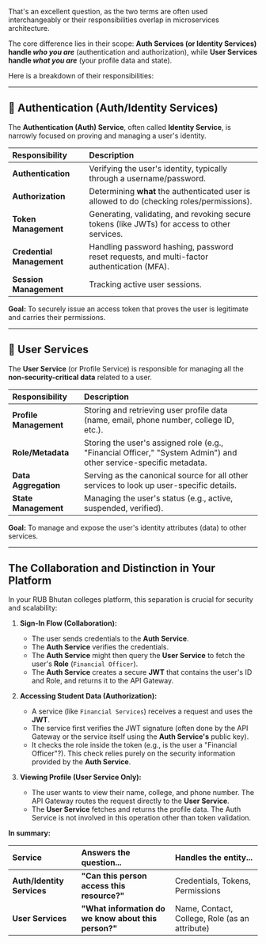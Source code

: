That's an excellent question, as the two terms are often used interchangeably or their responsibilities overlap in microservices architecture.

The core difference lies in their scope: **Auth Services (or Identity Services) handle *who you are*** (authentication and authorization), while **User Services handle *what you are*** (your profile data and state).

Here is a breakdown of their responsibilities:

***

## 🔑 Authentication (Auth/Identity Services)

The **Authentication (Auth) Service**, often called **Identity Service**, is narrowly focused on proving and managing a user's identity.

| Responsibility | Description |
| :--- | :--- |
| **Authentication** | Verifying the user's identity, typically through a username/password. |
| **Authorization** | Determining **what** the authenticated user is allowed to do (checking roles/permissions). |
| **Token Management** | Generating, validating, and revoking secure tokens (like JWTs) for access to other services. |
| **Credential Management** | Handling password hashing, password reset requests, and multi-factor authentication (MFA). |
| **Session Management** | Tracking active user sessions. |

**Goal:** To securely issue an access token that proves the user is legitimate and carries their permissions.

***

## 👤 User Services

The **User Service** (or Profile Service) is responsible for managing all the **non-security-critical data** related to a user.

| Responsibility | Description |
| :--- | :--- |
| **Profile Management** | Storing and retrieving user profile data (name, email, phone number, college ID, etc.). |
| **Role/Metadata** | Storing the user's assigned role (e.g., "Financial Officer," "System Admin") and other service-specific metadata. |
| **Data Aggregation** | Serving as the canonical source for all other services to look up user-specific details. |
| **State Management** | Managing the user's status (e.g., active, suspended, verified). |

**Goal:** To manage and expose the user's identity attributes (data) to other services.

***

## The Collaboration and Distinction in Your Platform

In your RUB Bhutan colleges platform, this separation is crucial for security and scalability:

1.  **Sign-In Flow (Collaboration):**
    * The user sends credentials to the **Auth Service**.
    * The **Auth Service** verifies the credentials.
    * The **Auth Service** might then query the **User Service** to fetch the user's **Role** (`Financial Officer`).
    * The **Auth Service** creates a secure **JWT** that contains the user's ID and Role, and returns it to the API Gateway.

2.  **Accessing Student Data (Authorization):**
    * A service (like `Financial Services`) receives a request and uses the **JWT**.
    * The service first verifies the JWT signature (often done by the API Gateway or the service itself using the **Auth Service's** public key).
    * It checks the role inside the token (e.g., is the user a "Financial Officer"?). This check relies purely on the security information provided by the **Auth Service**.

3.  **Viewing Profile (User Service Only):**
    * The user wants to view their name, college, and phone number. The API Gateway routes the request directly to the **User Service**.
    * The **User Service** fetches and returns the profile data. The Auth Service is not involved in this operation other than token validation.

**In summary:**

| Service | Answers the question... | Handles the entity... |
| :--- | :--- | :--- |
| **Auth/Identity Services** | **"Can this person access this resource?"** | Credentials, Tokens, Permissions |
| **User Services** | **"What information do we know about this person?"** | Name, Contact, College, Role (as an attribute) |